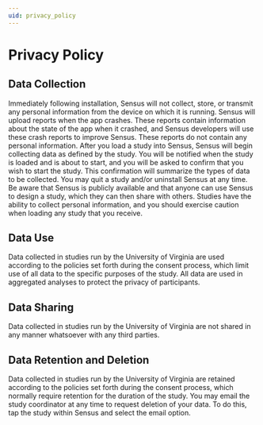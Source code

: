 ```yaml
---
uid: privacy_policy
---
```


# Privacy Policy

## Data Collection

Immediately following installation, Sensus will not collect, store, or transmit any personal information from the 
device on which it is running. Sensus will upload reports when the app crashes. These reports contain information 
about the state of the app when it crashed, and Sensus developers will use these crash reports to improve Sensus. 
These reports do not contain any personal information. After you load a study into Sensus, Sensus will begin collecting 
data as defined by the study. You will be notified when the study is loaded and is about to start, and you will be 
asked to confirm that you wish to start the study. This confirmation will summarize the types of data to be collected. 
You may quit a study and/or uninstall Sensus at any time. Be aware that Sensus is publicly available and that anyone 
can use Sensus to design a study, which they can then share with others. Studies have the ability to collect personal 
information, and you should exercise caution when loading any study that you receive.

## Data Use

Data collected in studies run by the University of Virginia are used according to the policies set forth during the consent 
process, which limit use of all data to the specific purposes of the study. All data are used in aggregated analyses to protect 
the privacy of participants.

## Data Sharing

Data collected in studies run by the University of Virginia are not shared in any manner whatsoever with any third parties.

## Data Retention and Deletion

Data collected in studies run by the University of Virginia are retained according to the policies set forth during
the consent process, which normally require retention for the duration of the study. You may email the study coordinator 
at any time to request deletion of your data. To do this, tap the study within Sensus and select the email option.
